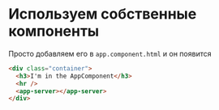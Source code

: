 # Используем собственные компоненты

Просто добавляем его в `app.component.html` и он появится
```html
<div class="container">
  <h3>I'm in the AppComponent</h3>
  <hr />
  <app-server></app-server>
</div>
```
